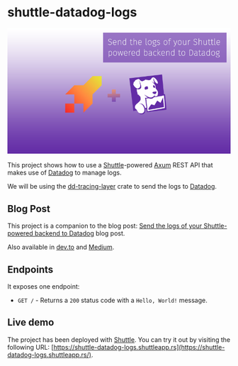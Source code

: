 # shuttle-datadog-logs

[![Rust](https://github.com/robertohuertasm/shuttle-datadog-logs/blob/old-version/static/shuttle-datadog.png?raw=true)](https://robertohuertas.com/2023/09/30/shuttle-datadog-logs)

This project shows how to use a [Shuttle](https://shuttle.rs)-powered [Axum](https://github.com/tokio-rs/axum) REST API that makes use of [Datadog](https://docs.datadoghq.com/logs/log_collection/) to manage logs.

We will be using the [dd-tracing-layer](https://crates.io/crates/dd-tracing-layer) crate to send the logs to [Datadog](https://docs.datadoghq.com).

## Blog Post

This project is a companion to the blog post: [Send the logs of your Shuttle-powered backend to Datadog](https://robertohuertas.com/2023/09/30/shuttle-datadog-logs) blog post.

Also available in [dev.to](https://dev.to/robertohuertasm/send-the-logs-of-your-shuttle-powered-backend-to-datadog-3imo) and [Medium](https://robertohuertasm.medium.com/send-the-logs-of-your-shuttle-powered-backend-to-datadog-9508dab9dc71).

## Endpoints

It exposes one endpoint:

- `GET /` - Returns a `200` status code with a `Hello, World!` message.


## Live demo

The project has been deployed with [Shuttle](https://shuttle.rs). You can try it out by visiting the following URL: [https://shuttle-datadog-logs.shuttleapp.rs](https://shuttle-datadog-logs.shuttleapp.rs/).
